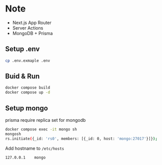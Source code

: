 # Note

- Next.js App Router
- Server Actions
- MongoDB + Prisma


## Setup .env

```bash
cp .env.exmaple .env
```

## Buid & Run

```bash
docker compose build
docker compose up -d
```

## Setup mongo

prisma require replica set for mongodb

```bash
docker compose exec -it mongo sh
mongosh
rs.initiate({_id: 'rs0', members: [{_id: 0, host: 'mongo:27017'}]});
```

Add hostname to `/etc/hosts`

```
127.0.0.1    mongo
```
